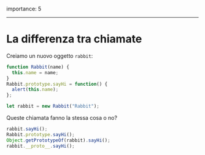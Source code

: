 importance: 5

---

# La differenza tra chiamate

Creiamo un nuovo oggetto `rabbit`:

```js
function Rabbit(name) {
  this.name = name;
}
Rabbit.prototype.sayHi = function() {
  alert(this.name);
};

let rabbit = new Rabbit("Rabbit");
```

Queste chiamata fanno la stessa cosa o no?

```js
rabbit.sayHi();
Rabbit.prototype.sayHi();
Object.getPrototypeOf(rabbit).sayHi();
rabbit.__proto__.sayHi();
```
